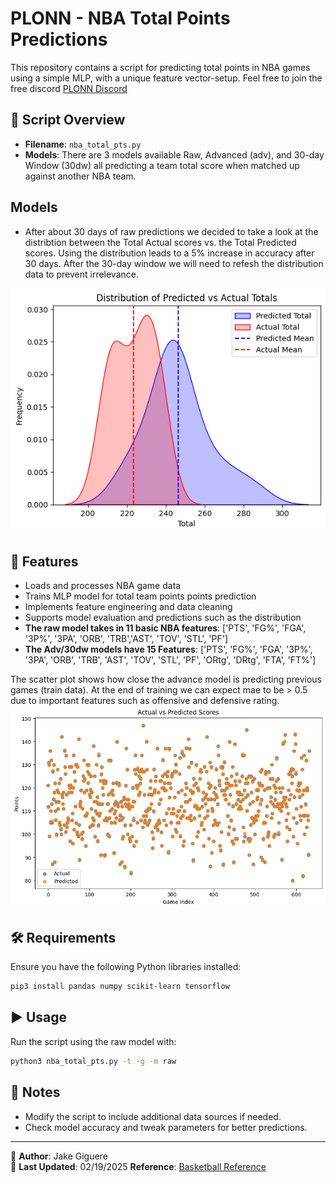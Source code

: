 # PLONN - NBA Total Points Predictions

This repository contains a script for predicting total points in NBA games using a simple MLP, with a unique feature vector-setup.
Feel free to join the free discord 
[PLONN Discord](https://discord.gg/UJRrNcscUE)

## 📄 Script Overview

- **Filename**: `nba_total_pts.py`
- **Models**: There are 3 models available Raw, Advanced (adv), and 30-day Window (30dw) all predicting a team total score when matched up against another NBA team.

## Models

- After about 30 days of raw predictions we decided to take a look at the distribtion between the Total Actual scores vs. the Total Predicted scores. Using the distribution leads to a 5% increase in accuracy after 30 days. After the 30-day window we will need to refesh the distribution data to prevent irrelevance.

![Boston Celtics Distribution](Leagues/NBA/data/images/boston_dist.png)



## 🚀 Features
- Loads and processes NBA game data
- Trains MLP model for total team points points prediction
- Implements feature engineering and data cleaning
- Supports model evaluation and predictions such as the distribution
- **The raw model takes in 11 basic NBA features**: ['PTS', 'FG%', 'FGA', '3P%', '3PA', 'ORB', 'TRB','AST', 'TOV', 'STL', 'PF']
- **The Adv/30dw models have 15 Features**: ['PTS', 'FG%', 'FGA', '3P%', '3PA', 'ORB', 'TRB', 'AST', 'TOV', 'STL', 'PF', 'ORtg', 'DRtg', 'FTA', 'FT%']

The scatter plot shows how close the advance model is predicting previous games (train data). At the end of training we can expect mae to be > 0.5 due to important features such as offensive and defensive rating.
![Training Scatter Plot](Leagues/NBA/data/images/train_scatterplot.png)

## 🛠 Requirements
Ensure you have the following Python libraries installed:
```bash
pip3 install pandas numpy scikit-learn tensorflow
```

## ▶️ Usage
Run the script using the raw model with:
```bash
python3 nba_total_pts.py -t -g -m raw
```

## 📌 Notes
- Modify the script to include additional data sources if needed.
- Check model accuracy and tweak parameters for better predictions.

---

🔗 **Author**: Jake Giguere   
📅 **Last Updated**: 02/19/2025
**Reference**: [Basketball Reference](https://stathead.com/basketball/)